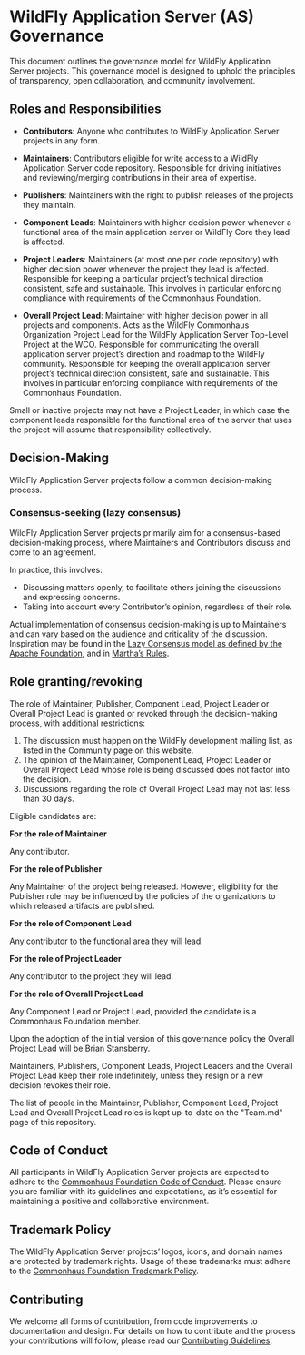 # WildFly Application Server (AS) Governance

This document outlines the governance model for WildFly Application Server projects. This governance model is designed to uphold the principles of transparency, open collaboration, and community involvement.


## Roles and Responsibilities

- **Contributors**: Anyone who contributes to WildFly Application Server projects in any form.

- **Maintainers**: Contributors eligible for write access to a WildFly Application Server code repository. Responsible for driving initiatives and reviewing/merging contributions in their area of expertise.
- **Publishers**: Maintainers with the right to publish releases of the projects they maintain.
- **Component Leads**: Maintainers with higher decision power whenever a functional area of the main application server or WildFly Core they lead is affected.
- **Project Leaders**: Maintainers (at most one per code repository) with higher decision power whenever the project they lead is affected. Responsible for keeping a particular project’s technical direction consistent, safe and sustainable. This involves in particular enforcing compliance with requirements of the Commonhaus Foundation.
- **Overall Project Lead**: Maintainer with higher decision power in all projects and components.
  Acts as the WildFly Commonhaus Organization Project Lead for the WildFly Application Server Top-Level Project at the WCO. Responsible for communicating the overall application server project’s direction and roadmap to the WildFly community. Responsible for keeping the overall application server project’s technical direction consistent, safe and sustainable. This involves in particular enforcing compliance with requirements of the Commonhaus Foundation.
  
Small or inactive projects may not have a Project Leader, in which case the component leads responsible for the functional area of the server that uses the project will assume that responsibility collectively.

## Decision-Making

WildFly Application Server projects follow a common decision-making process.

### Consensus-seeking (lazy consensus)

WildFly Application Server projects primarily aim for a consensus-based decision-making process, where Maintainers and Contributors discuss and come to an agreement.

In practice, this involves:

- Discussing matters openly, to facilitate others joining the discussions and expressing concerns.
- Taking into account every Contributor’s opinion, regardless of their role.

Actual implementation of consensus decision-making is up to Maintainers and can vary based on the audience and criticality of the discussion. Inspiration may be found in the [Lazy Consensus model as defined by the Apache Foundation](https://community.apache.org/committers/decisionMaking.html), and in [Martha’s Rules](https://digitalcommons.unl.edu/cgi/viewcontent.cgi?article=1825&context=sociologyfacpub).

## Role granting/revoking

The role of Maintainer, Publisher, Component Lead, Project Leader or Overall Project Lead is granted or revoked through the decision-making process, with additional restrictions:

1. The discussion must happen on the WildFly development mailing list, as listed in the Community page on this website.
2. The opinion of the Maintainer, Component Lead, Project Leader or Overall Project Lead whose role is being discussed does not factor into the decision.
3. Discussions regarding the role of Overall Project Lead may not last less than 30 days.

Eligible candidates are:

**For the role of Maintainer**

Any contributor.

**For the role of Publisher**

Any Maintainer of the project being released. However, eligibility for the Publisher role may be influenced by the policies of the organizations to which released artifacts are published.

**For the role of Component Lead**

Any contributor to the functional area they will lead.

**For the role of Project Leader**

Any contributor to the project they will lead.

**For the role of Overall Project Lead**

Any Component Lead or Project Lead, provided the candidate is a Commonhaus Foundation member.

Upon the adoption of the initial version of this governance policy the Overall Project Lead will be Brian Stansberry.

Maintainers, Publishers, Component Leads, Project Leaders and the Overall Project Lead keep their role indefinitely, unless they resign or a new decision revokes their role.

The list of people in the Maintainer, Publisher, Component Lead, Project Lead and Overall Project Lead roles is kept up-to-date on the "Team.md" page of this repository.

## Code of Conduct

All participants in WildFly Application Server projects are expected to adhere to the [Commonhaus Foundation Code of Conduct](https://www.commonhaus.org/policies/code-of-conduct/). Please ensure you are familiar with its guidelines and expectations, as it’s essential for maintaining a positive and collaborative environment.

## Trademark Policy

The WildFly Application Server projects’ logos, icons, and domain names are protected by trademark rights. Usage of these trademarks must adhere to the [Commonhaus Foundation Trademark Policy](https://www.commonhaus.org/policies/trademark-policy/).

## Contributing

We welcome all forms of contribution, from code improvements to documentation and design. For details on how to contribute and the process your contributions will follow, please read our [Contributing Guidelines](https://github.com/wildfly/wildfly-governance/tree/main/wildfly-as/CONTRIBUTING.md).
